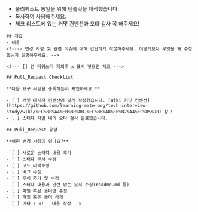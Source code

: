 <!-- 제목 : OOO 스터디 완료 혹은 OOO 스터디 코드 수정 완료 등 -->
- 풀리퀘스트 통일을 위해 템플릿을 제작했습니다.
- 복사하여 사용해주세요.
- 체크 리스트에 있는 커밋 컨벤션과 오타 검사 꼭 해주세요!

```
## 개요
- 내용
<!---- 변경 사항 및 관련 이슈에 대해 간단하게 작성해주세요. 어떻게보다 무엇을 왜 수정했는지 설명해주세요. -->

<!--- [] 안 띄워쓰기 제외후 x 표시 넣으면 체크 --->

## Pull_Request Checklist

**다음 요구 사항을 충족하는지 확인하세요.**

- [ ] 커밋 메시지 컨벤션에 맞게 작성했습니다. [Wiki 커밋 컨벤션](https://github.com/learning-mate-org/tech-interview-study/wiki/%EC%BB%A4%EB%B0%8B-%EC%BB%A8%EB%B2%A4%EC%85%98) 참고
- [ ] 스터디 파일 내의 오타 검사 완료했습니다.

## Pull_Request 유형

**어떤 변경 사항이 있나요?**

- [ ] 새로운 스터디 내용 추가
- [ ] 스터디 문서 수정
- [ ] 코드 리팩토링
- [ ] 버그 수정
- [ ] 주석 추가 및 수정
- [ ] 스터디 내용과 관련 없는 문서 수정(readme.md 등)
- [ ] 파일 혹은 폴더명 수정
- [ ] 파일 혹은 폴더 삭제
- [ ] 기타 : <!-- 내용 작성 -->
```